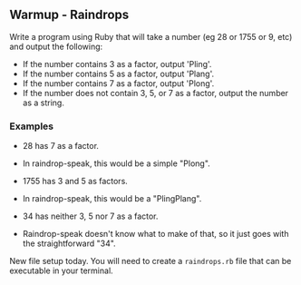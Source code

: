 ## Warmup - Raindrops

Write a program using Ruby that will take a number (eg 28 or 1755 or 9, etc) and output the following:

- If the number contains 3 as a factor, output 'Pling'.
- If the number contains 5 as a factor, output 'Plang'.
- If the number contains 7 as a factor, output 'Plong'.
- If the number does not contain 3, 5, or 7 as a factor, output the number as a string.

### Examples

- 28 has 7 as a factor.
 * In raindrop-speak, this would be a simple "Plong".
- 1755 has 3 and 5 as factors.
 * In raindrop-speak, this would be a "PlingPlang".
- 34 has neither 3, 5 nor 7 as a factor.
 * Raindrop-speak doesn't know what to make of that, so it just goes with the straightforward "34".

New file setup today. You will need to create a ```raindrops.rb``` file that can be executable in your terminal.